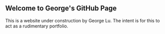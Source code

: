 ## Welcome to George's GitHub Page

This is a website under construction by George Lu. The intent is for this to act as a rudimentary portfolio.

